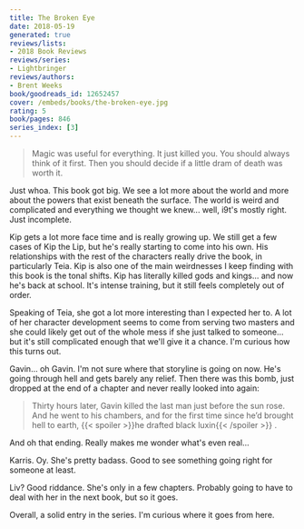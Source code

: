 ```yaml
---
title: The Broken Eye
date: 2018-05-19
generated: true
reviews/lists:
- 2018 Book Reviews
reviews/series:
- Lightbringer
reviews/authors:
- Brent Weeks
book/goodreads_id: 12652457
cover: /embeds/books/the-broken-eye.jpg
rating: 5
book/pages: 846
series_index: [3]
---
```

> Magic was useful for everything. It just killed you. You should always think of it first. Then you should decide if a little dram of death was worth it.

Just whoa. This book got big. We see a lot more about the world and more about the powers that exist beneath the surface. The world is weird and complicated and everything we thought we knew... well, i9t's mostly right. Just incomplete.  

<!--more-->

Kip gets a lot more face time and is really growing up. We still get a few cases of Kip the Lip, but he's really starting to come into his own. His relationships with the rest of the characters really drive the book, in particularly Teia. Kip is also one of the main weirdnesses I keep finding with this book is the tonal shifts. Kip has literally killed gods and kings... and now he's back at school. It's intense training, but it still feels completely out of order.  

Speaking of Teia, she got a lot more interesting than I expected her to. A lot of her character development seems to come from serving two masters and she could likely get out of the whole mess if she just talked to someone... but it's still complicated enough that we'll give it a chance. I'm curious how this turns out.  

Gavin... oh Gavin. I'm not sure where that storyline is going on now. He's going through hell and gets barely any relief. Then there was this bomb, just dropped at the end of a chapter and never really looked into again:  

> Thirty hours later, Gavin killed the last man just before the sun rose. And he went to his chambers, and for the first time since he’d brought hell to earth,  {{< spoiler >}}he drafted black luxin{{< /spoiler >}}  .

And oh that ending. Really makes me wonder what's even real...  

Karris. Oy. She's pretty badass. Good to see something going right for someone at least.  

Liv? Good riddance. She's only in a few chapters. Probably going to have to deal with her in the next book, but so it goes.  

Overall, a solid entry in the series. I'm curious where it goes from here.